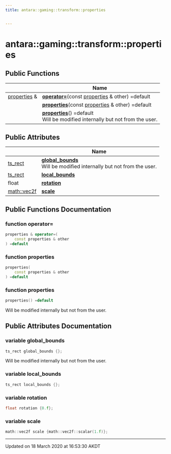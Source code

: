 ```yaml
---
title: antara::gaming::transform::properties


---
```


# antara::gaming::transform::properties















## Public Functions

|                | Name           |
| -------------- | -------------- |
| [properties](Classes/structantara_1_1gaming_1_1transform_1_1properties.md) & | **[operator=](Classes/structantara_1_1gaming_1_1transform_1_1properties.md#function-operator=)**(const [properties](Classes/structantara_1_1gaming_1_1transform_1_1properties.md) & other) =default  |
|  | **[properties](Classes/structantara_1_1gaming_1_1transform_1_1properties.md#function-properties)**(const [properties](Classes/structantara_1_1gaming_1_1transform_1_1properties.md) & other) =default  |
|  | **[properties](Classes/structantara_1_1gaming_1_1transform_1_1properties.md#function-properties)**() =default <br>Will be modified internally but not from the user.  |


## Public Attributes

|                | Name           |
| -------------- | -------------- |
| [ts_rect](Classes/structantara_1_1gaming_1_1transform_1_1ts__rect.md) | **[global_bounds](Classes/structantara_1_1gaming_1_1transform_1_1properties.md#variable-global_bounds)** <br>Will be modified internally but not from the user.  |
| [ts_rect](Classes/structantara_1_1gaming_1_1transform_1_1ts__rect.md) | **[local_bounds](Classes/structantara_1_1gaming_1_1transform_1_1properties.md#variable-local_bounds)**  |
| float | **[rotation](Classes/structantara_1_1gaming_1_1transform_1_1properties.md#variable-rotation)**  |
| [math::vec2f](Classes/classantara_1_1gaming_1_1math_1_1basic__vector.md) | **[scale](Classes/structantara_1_1gaming_1_1transform_1_1properties.md#variable-scale)**  |










## Public Functions Documentation

### function operator=

```cpp
properties & operator=(
    const properties & other
) =default
```




























### function properties

```cpp
properties(
    const properties & other
) =default
```




























### function properties

```cpp
properties() =default
```

Will be modified internally but not from the user. 





























## Public Attributes Documentation

### variable global_bounds

```cpp
ts_rect global_bounds {};
```

Will be modified internally but not from the user. 



























### variable local_bounds

```cpp
ts_rect local_bounds {};
```




























### variable rotation

```cpp
float rotation {0.f};
```




























### variable scale

```cpp
math::vec2f scale {math::vec2f::scalar(1.f)};
```
































-------------------------------

Updated on 18 March 2020 at 16:53:30 AKDT
